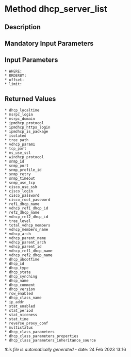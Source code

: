 # Method dhcp_server_list

## Description
	

## Mandatory Input Parameters

## Input Parameters
	* WHERE:
	* ORDERBY:
	* offset:
	* limit:

## Returned Values
	* dhcp_localtime
	* msrpc_login
	* msrpc_domain
	* ipmdhcp_protocol
	* ipmdhcp_https_login
	* ipmdhcp_is_package
	* isolated
	* tree_path
	* vdhcp_param1
	* tcp_port
	* ms_use_ssl
	* windhcp_protocol
	* snmp_id
	* snmp_port
	* snmp_profile_id
	* snmp_retry
	* snmp_timeout
	* snmp_use_tcp
	* cisco_use_ssh
	* cisco_login
	* cisco_password
	* cisco_root_password
	* ref1_dhcp_name
	* vdhcp_ref1_dhcp_id
	* ref2_dhcp_name
	* vdhcp_ref2_dhcp_id
	* tree_level
	* total_vdhcp_members
	* vdhcp_members_name
	* vdhcp_arch
	* vdhcp_parent_name
	* vdhcp_parent_arch
	* vdhcp_parent_id
	* vdhcp_ref1_dhcp_name
	* vdhcp_ref2_dhcp_name
	* dhcp_uboottime
	* dhcp_id
	* dhcp_type
	* dhcp_state
	* dhcp_synching
	* dhcp_name
	* dhcp_comment
	* dhcp_version
	* row_enabled
	* dhcp_class_name
	* ip_addr
	* stat_enabled
	* stat_period
	* stat_niceness
	* stat_time
	* reverse_proxy_conf
	* multistatus
	* dhcp_class_parameters
	* dhcp_class_parameters_properties
	* dhcp_class_parameters_inheritance_source


*this file is automatically generated* - date: 24 Feb 2023 13:16